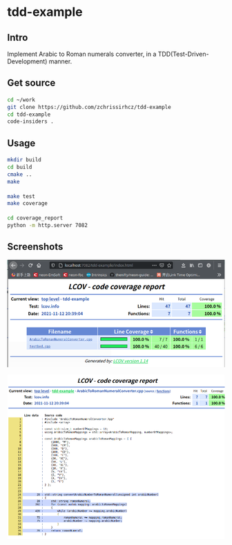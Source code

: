 # tdd-example

## Intro
Implement Arabic to Roman numerals converter, in a TDD(Test-Driven-Development) manner.

## Get source
```bash
cd ~/work
git clone https://github.com/zchrissirhcz/tdd-example
cd tdd-example
code-insiders .
```

## Usage
```bash
mkdir build
cd build
cmake ..
make

make test
make coverage

cd coverage_report
python -m http.server 7082
```

## Screenshots
![](coverage1.png)

![](coverage2.png)